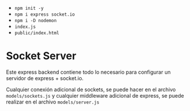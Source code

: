 - `npm init -y`
- `npm i express socket.io`
- `npm i -D nodemon`
- `index.js`
- `public/index.html`

# Socket Server

Este express backend contiene todo lo necesario para configurar un servidor de express + socket.io.

Cualquier conexión adicional de sockets, se puede hacer en el archivo ```models/sockets.js``` y cualquier middleware adicional de express, se puede realizar en el archivo ```models/server.js```